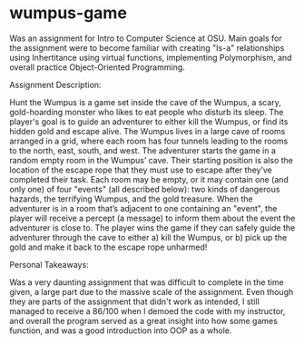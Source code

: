 # wumpus-game
Was an assignment for Intro to Computer Science at OSU. 
Main goals for the assignment were to become familiar with creating "Is-a" relationships using Inhertitance using virtual functions, 
implementing Polymorphism, and overall practice Object-Oriented Programming.

Assignment Description:

  Hunt the Wumpus is a game set inside the cave of the Wumpus, a scary, gold-hoarding monster
  who likes to eat people who disturb its sleep. The player's goal is to guide an adventurer to
  either kill the Wumpus, or find its hidden gold and escape alive. The Wumpus lives in a large
  cave of rooms arranged in a grid, where each room has four tunnels leading to the rooms to the
  north, east, south, and west.
  The adventurer starts the game in a random empty room in the Wumpus’ cave. Their starting
  position is also the location of the escape rope that they must use to escape after they’ve
  completed their task.
  Each room may be empty, or it may contain one (and only one) of four "events" (all described
  below): two kinds of dangerous hazards, the terrifying Wumpus, and the gold treasure. When
  the adventurer is in a room that’s adjacent to one containing an "event", the player will receive a
  percept (a message) to inform them about the event the adventurer is close to.
  The player wins the game if they can safely guide the adventurer through the cave to either a)
  kill the Wumpus, or b) pick up the gold and make it back to the escape rope unharmed!

Personal Takeaways:

  Was a very daunting assignment that was difficult to complete in the time given, a large part due
  to the massive scale of the assignment. Even though they are parts of the assignment that didn't 
  work as intended, I still managed to receive a 86/100 when I demoed the code with my instructor, 
  and overall the program served as a great insight into how some games function, and was a good 
  introduction into OOP as a whole.

